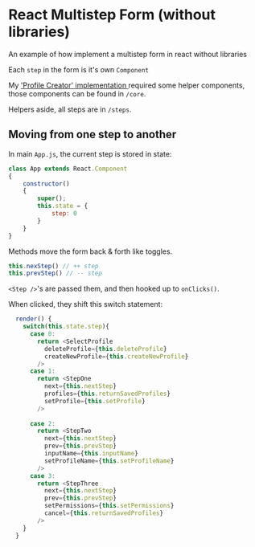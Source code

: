# React Multistep Form (without libraries)

An example of how implement a multistep form in react without libraries

Each `step` in the form is it's own `Component`

My ['Profile Creator' implementation ](https://link-url-here.org) required some helper components, those components can be found in `/core`.

Helpers aside, all steps are in `/steps`.

## Moving from one step to another

In main `App.js`, the current step is stored in state:

```js
class App extends React.Component 
{
    constructor()
    {
        super();
        this.state = {
            step: 0
        }
    }
}
```
Methods move the form back & forth like toggles.
```js
this.nexStep() // ++ step
this.prevStep() // -- step
```

`<Step />`'s are passed them, and then hooked up to `onClicks()`.

When clicked, they shift this switch statement: 
```js
  render() {
    switch(this.state.step){
      case 0:
        return <SelectProfile 
          deleteProfile={this.deleteProfile} 
          createNewProfile={this.createNewProfile}
        />
      case 1:
        return <StepOne 
          next={this.nextStep} 
          profiles={this.returnSavedProfiles} 
          setProfile={this.setProfile} 
        />
          
      case 2:
        return <StepTwo 
          next={this.nextStep} 
          prev={this.prevStep}
          inputName={this.inputName}
          setProfileName={this.setProfileName}
        />
      case 3:
        return <StepThree 
          next={this.nextStep} 
          prev={this.prevStep}
          setPermissions={this.setPermissions}
          cancel={this.returnSavedProfiles}
        />
    }
  }
```